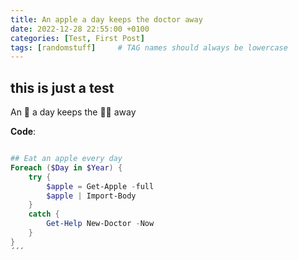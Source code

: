 ```yaml
---
title: An apple a day keeps the doctor away
date: 2022-12-28 22:55:00 +0100
categories: [Test, First Post]
tags: [randomstuff]     # TAG names should always be lowercase
---
```


## this is just a test

An 🍎 a day keeps the 👩‍⚕️ away

**Code**:

```powershell

## Eat an apple every day
Foreach ($Day in $Year) {
    try {
        $apple = Get-Apple -full
        $apple | Import-Body
    }
    catch {
        Get-Help New-Doctor -Now
    }
}
´´´
